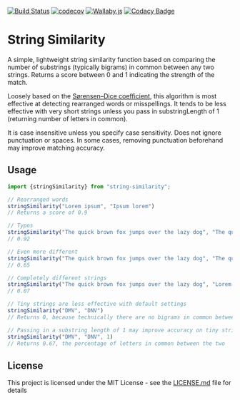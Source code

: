 [![Build Status](https://travis-ci.org/stephenjjbrown/string-similarity-js.svg?branch=master)](https://travis-ci.org/stephenjjbrown/string-similarity-js)
[![codecov](https://codecov.io/gh/stephenjjbrown/string-similarity-js/branch/master/graph/badge.svg)](https://codecov.io/gh/stephenjjbrown/string-similarity-js)
[![Wallaby.js](https://img.shields.io/badge/wallaby.js-configured-green.svg)](https://wallabyjs.com)
[![Codacy Badge](https://api.codacy.com/project/badge/Grade/9eb54134dbbe4c879e57f1a6afedc4bf)](https://www.codacy.com/app/stephenjjbrown/string-similarity-js?utm_source=github.com&amp;utm_medium=referral&amp;utm_content=stephenjjbrown/string-similarity-js&amp;utm_campaign=Badge_Grade)

# String Similarity

A simple, lightweight string similarity function based on comparing the number of substrings (typically bigrams) in common between any two strings. Returns a score between 0 and 1 indicating the strength of the match.

Loosely based on the [Sørensen–Dice coefficient](https://en.wikipedia.org/wiki/Sørensen–Dice_coefficient), this algorithm is most effective at detecting rearranged words or misspellings. It tends to be less effective with very short strings unless you pass in substringLength of 1 (returning number of letters in common).

It is case insensitive unless you specify case sensitivity. Does not ignore punctuation or spaces. In some cases, removing punctuation beforehand may improve matching accuracy.

## Usage

```typescript
import {stringSimilarity} from "string-similarity";

// Rearranged words
stringSimilarity("Lorem ipsum", "Ipsum lorem")
// Returns a score of 0.9

// Typos
stringSimilarity("The quick brown fox jumps over the lazy dog", "The quck brown fx jumps over the lazy dog")
// 0.92

// Even more different
stringSimilarity("The quick brown fox jumps over the lazy dog", "The quack brain fax jomps odor the lady frog")
// 0.65

// Completely different strings
stringSimilarity("The quick brown fox jumps over the lazy dog", "Lorem ipsum")
// 0.07

// Tiny strings are less effective with default settings
stringSimilarity("DMV", "DNV")
// Returns 0, because technically there are no bigrams in common between the two

// Passing in a substring length of 1 may improve accuracy on tiny strings
stringSimilarity("DMV", "DNV", 1)
// Returns 0.67, the percentage of letters in common between the two
```

## License

This project is licensed under the MIT License - see the [LICENSE.md](LICENSE.md) file for details